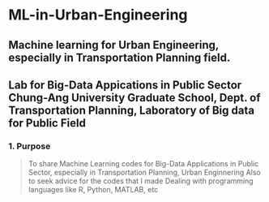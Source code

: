 # ML-in-Urban-Engineering
## Machine learning for Urban Engineering, especially in Transportation Planning field.
Lab for Big-Data Appications in Public Sector
Chung-Ang University Graduate School, Dept. of Transportation Planning, Laboratory of Big data for Public Field
----------------------------------------------------------------------------------------------------------------
### 1. Purpose
> To share Machine Learning codes for Big-Data Applications in Public Sector, especially in Transportation Planning, Urban Enginnering
> Also to seek advice for the codes that I made
> Dealing with programming languages like R, Python, MATLAB, etc
